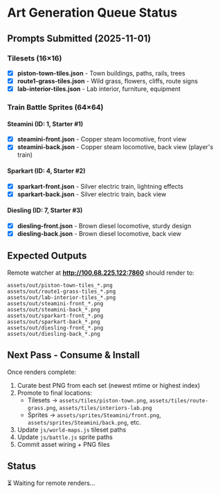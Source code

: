 # Art Generation Queue Status

## Prompts Submitted (2025-11-01)

### Tilesets (16×16)
- [x] **piston-town-tiles.json** - Town buildings, paths, rails, trees
- [x] **route1-grass-tiles.json** - Wild grass, flowers, cliffs, route signs  
- [x] **lab-interior-tiles.json** - Lab interior, furniture, equipment

### Train Battle Sprites (64×64)

#### Steamini (ID: 1, Starter #1)
- [x] **steamini-front.json** - Copper steam locomotive, front view
- [x] **steamini-back.json** - Copper steam locomotive, back view (player's train)

#### Sparkart (ID: 4, Starter #2)  
- [x] **sparkart-front.json** - Silver electric train, lightning effects
- [x] **sparkart-back.json** - Silver electric train, back view

#### Diesling (ID: 7, Starter #3)
- [x] **diesling-front.json** - Brown diesel locomotive, sturdy design
- [x] **diesling-back.json** - Brown diesel locomotive, back view

## Expected Outputs

Remote watcher at **http://100.68.225.122:7860** should render to:
```
assets/out/piston-town-tiles_*.png
assets/out/route1-grass-tiles_*.png
assets/out/lab-interior-tiles_*.png
assets/out/steamini-front_*.png
assets/out/steamini-back_*.png
assets/out/sparkart-front_*.png
assets/out/sparkart-back_*.png
assets/out/diesling-front_*.png
assets/out/diesling-back_*.png
```

## Next Pass - Consume & Install

Once renders complete:
1. Curate best PNG from each set (newest mtime or highest index)
2. Promote to final locations:
   - Tilesets → `assets/tiles/piston-town.png`, `assets/tiles/route-grass.png`, `assets/tiles/interiors-lab.png`
   - Sprites → `assets/sprites/Steamini/front.png`, `assets/sprites/Steamini/back.png`, etc.
3. Update `js/world-maps.js` tileset paths
4. Update `js/battle.js` sprite paths
5. Commit asset wiring + PNG files

## Status
⏳ Waiting for remote renders...
